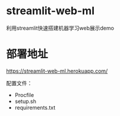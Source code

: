 # streamlit-web-ml
利用streamlit快速搭建机器学习web展示demo

# 部署地址
https://streamlit-web-ml.herokuapp.com/

配置文件：
* Procfile
* setup.sh
* requirements.txt
